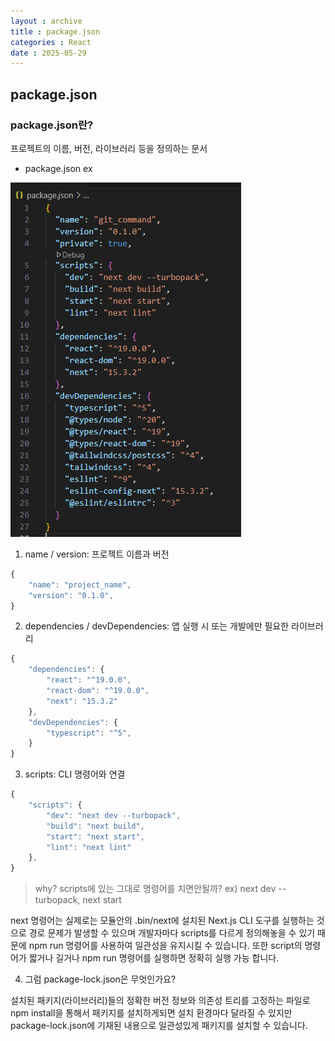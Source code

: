 ```yaml
---
layout : archive
title : package.json
categories : React
date : 2025-05-29
---
```

## package.json

### package.json란?

프로젝트의 이름, 버전, 라이브러리 등을 정의하는 문서

- package.json ex

<img src="./img//package.json.PNG" />

1. name / version: 프로젝트 이름과 버전
```javascript
{
    "name": "project_name",
    "version": "0.1.0",
}
```
2. dependencies / devDependencies: 앱 실행 시 또는 개발에만 필요한 라이브러리
```javascript
{
    "dependencies": {
        "react": "^19.0.0",
        "react-dom": "^19.0.0",
        "next": "15.3.2"
    },
    "devDependencies": {
        "typescript": "^5",
    }
}
```

3. scripts: CLI 명령어와 연결
```javascript
{
    "scripts": {
        "dev": "next dev --turbopack",
        "build": "next build",
        "start": "next start",
        "lint": "next lint"
    },
}
```

> why? scripts에 있는 그대로 명령어를 치면안될까? ex) next dev --turbopack, next start

next 명령어는 실제로는 모듈안의 .bin/next에 설치된 Next.js CLI 도구를 실행하는 것으로 경로 문제가 발생할 수 있으며 개발자마다 scripts를 다르게 정의해놓을 수 있기 때문에 npm run 명령어를 사용하여 일관성을 유지시킬 수 있습니다. 또한 script의 명령어가 짧거나 길거나 npm run 명령어를 실행하면 정확히 실행 가능 합니다.


4. 그럼 package-lock.json은 무엇인가요?

설치된 패키지(라이브러리)들의 정확한 버전 정보와 의존성 트리를 고정하는 파일로 npm install을 통해서 패키지를 설치하게되면 설치 환경마다 달라질 수 있지만 package-lock.json에 기재된 내용으로 일관성있게 패키지를 설치할 수 있습니다.
